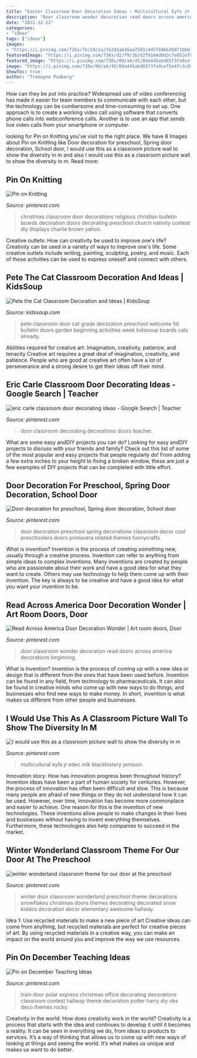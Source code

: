 ```yaml
---
title: "Easter Classroom Door Decoration Ideas ~ Multicultural Eyfs Jr Edec Mlk Blackhistory Jemison"
description: "Door classroom wonder decoration read doors across america decorations beginning"
date: "2022-12-22"
categories:
- "ideas"
tags: ["ideas"]
images:
- "https://i.pinimg.com/736x/7e/24/1a/7e241a645aa7501c445fb86b36871bbd--classroom-themes-preschool-ideas.jpg"
featuredImage: "https://i.pinimg.com/736x/d2/f9/16/d2f9164d0d3c7e052ef8a2e827d94913--classroom-door-gadgets.jpg"
featured_image: "https://i.pinimg.com/736x/0d/a4/45/0da445abd65f3fa9cef5e4fc3c8c064c.jpg"
image: "https://i.pinimg.com/736x/0d/a4/45/0da445abd65f3fa9cef5e4fc3c8c064c.jpg"
ShowToc: true
author: "Tremayne Padberg"
---
```



How can they be put into practice?
Widespread use of video conferencing has made it easier for team members to communicate with each other, but the technology can be cumbersome and time-consuming to set up. One approach is to create a working video call using software that converts phone calls into webconference calls. Another is to use an app that sends live video calls from your smartphone or computer.

	

		
looking for Pin on Knitting you've visit to the right place. We have 8 Images about Pin on Knitting like Door decoration for preschool, Spring door decoration, School door, I would use this as a classroom picture wall to show the diversity in m and also I would use this as a classroom picture wall to show the diversity in m. Read more:
		
    
## Pin On Knitting

<img loading=lazy src="https://i.pinimg.com/736x/e2/99/dd/e299dd0844f9f1bf8afb91e6232cd9f9--christmas-classroom-door-christmas-door-decorations.jpg" onerror="this.onerror=null;this.src='https://tse2.mm.bing.net/th?id=OIP.kFCC6w8yPAqTx1mGPkV0gwHaJ4&amp;pid=15.1';" alt="Pin on Knitting">

_Source: pinterest.com_

>christmas classroom door decorations religious christian bulletin boards decoration doors decorating preschool church nativity contest diy displays charlie brown yahoo. 

	

Creative outlets: How can creativity be used to improve one's life?
Creativity can be used in a variety of ways to improve one's life. Some creative outlets include writing, painting, sculpting, poetry, and music. Each of these activities can be used to express oneself and connect with others.

    
## Pete The Cat Classroom Decoration And Ideas | KidsSoup

<img loading=lazy src="http://www.kidssoup.com/sites/default/files/media/Pete-CAt-Door.JPG" onerror="this.onerror=null;this.src='https://tse3.mm.bing.net/th?id=OIP.vBroDdw4GU1fp6pTygfIyQAAAA&amp;pid=15.1';" alt="Pete the Cat Classroom Decoration and Ideas | KidsSoup">

_Source: kidssoup.com_

>pete classroom door cat grade decoration preschool welcome 1st bulletin doors garden beginning activities week kidssoup boards cats already. 

	

Abilities required for creative art: Imagination, creativity, patience, and tenacity
Creative art requires a great deal of imagination, creativity, and patience. People who are good at creative art often have a lot of perseverance and a strong desire to get their ideas off their mind.

    
## Eric Carle Classroom Door Decorating Ideas - Google Search | Teacher

<img loading=lazy src="https://i.pinimg.com/736x/0d/a4/45/0da445abd65f3fa9cef5e4fc3c8c064c.jpg" onerror="this.onerror=null;this.src='https://tse4.mm.bing.net/th?id=OIP.s2WSl8OEdih9dphmSIssqQAAAA&amp;pid=15.1';" alt="eric carle classroom door decorating ideas - Google Search | Teacher">

_Source: pinterest.com_

>door classroom decorating decorations doors teacher. 

	

What are some easy andDIY projects you can do?
Looking for easy andDIY projects to discuss with your friends and family? Check out this list of some of the most popular and easy projects that people regularly do! From adding a few extra inches to your height to fixing a broken window, these are just a few examples of DIY projects that can be completed with little effort.

    
## Door Decoration For Preschool, Spring Door Decoration, School Door

<img loading=lazy src="https://i.pinimg.com/736x/ac/82/bf/ac82bfbeb31450ebe28d5b42255294dd.jpg" onerror="this.onerror=null;this.src='https://tse1.mm.bing.net/th?id=OIP.GNnPQ3O_X2wWlDe6WZ6_ogHaJ4&amp;pid=15.1';" alt="Door decoration for preschool, Spring door decoration, School door">

_Source: pinterest.com_

>door decoration preschool spring decorations classroom decor cool preschoolers doors primavera related themes funnycrafts. 

	

What is invention?
Invention is the process of creating something new, usually through a creative process. Invention can refer to anything from simple ideas to complex inventions. Many inventions are created by people who are passionate about their work and have a good idea for what they want to create. Others may use technology to help them come up with their invention. The key is always to be creative and have a good idea for what you want your invention to be.

    
## Read Across America Door Decoration Wonder | Art Room Doors, Door

<img loading=lazy src="https://i.pinimg.com/736x/d2/f9/16/d2f9164d0d3c7e052ef8a2e827d94913--classroom-door-gadgets.jpg" onerror="this.onerror=null;this.src='https://tse2.mm.bing.net/th?id=OIP.MW0NcJXOxV2xQfXYFu8SWwHaJ3&amp;pid=15.1';" alt="Read Across America Door Decoration Wonder | Art room doors, Door">

_Source: pinterest.com_

>door classroom wonder decoration read doors across america decorations beginning. 

	

What is Invention?
Invention is the process of coming up with a new idea or design that is different from the ones that have been used before. Invention can be found in any field, from technology to pharmaceuticals. It can also be found in creative minds who come up with new ways to do things, and businesses who find new ways to make money. In short, invention is what makes us different from other people and businesses.

    
## I Would Use This As A Classroom Picture Wall To Show The Diversity In M

<img loading=lazy src="https://i.pinimg.com/736x/1f/8b/4f/1f8b4fda194579adccba695154de62b8--multicultural-activities-history-activities.jpg" onerror="this.onerror=null;this.src='https://tse1.mm.bing.net/th?id=OIP.zu9_Xh0TlAg0mxZi0a64jAAAAA&amp;pid=15.1';" alt="I would use this as a classroom picture wall to show the diversity in m">

_Source: pinterest.com_

>multicultural eyfs jr edec mlk blackhistory jemison. 

	

Innovation story: How has innovation progress been throughout history?
Invention ideas have been a part of human society for centuries. However, the process of innovation has often been difficult and slow. This is because many people are afraid of new things or they do not understand how it can be used. However, over time, innovation has become more commonplace and easier to achieve. One reason for this is the invention of new technologies. These inventions allow people to make changes in their lives and businesses without having to invent everything themselves. Furthermore, these technologies also help companies to succeed in the market.

    
## Winter Wonderland Classroom Theme For Our Door At The Preschool

<img loading=lazy src="https://i.pinimg.com/736x/7e/24/1a/7e241a645aa7501c445fb86b36871bbd--classroom-themes-preschool-ideas.jpg" onerror="this.onerror=null;this.src='https://tse2.mm.bing.net/th?id=OIP.f6KudFyjbYbvUravBvCHrwHaJ4&amp;pid=15.1';" alt="winter wonderland classroom theme for our door at the preschool">

_Source: pinterest.com_

>winter door classroom wonderland preschool theme decorations snowflakes christmas doors themes decorating decorated snow kiddos decoration decor elementary awesome hallway. 

	

Idea 1: Use recycled materials to make a new piece of art
Creative ideas can come from anything, but recycled materials are perfect for creative pieces of art. By using recycled materials in a creative way, you can make an impact on the world around you and improve the way we use resources.

    
## Pin On December Teaching Ideas

<img loading=lazy src="https://i.pinimg.com/736x/53/c0/8b/53c08b757918a7bb970f6bc65dbc2eb1.jpg" onerror="this.onerror=null;this.src='https://tse1.mm.bing.net/th?id=OIP.xryb0Klwdb10P6jTjtIMBQHaNK&amp;pid=15.1';" alt="Pin on December Teaching Ideas">

_Source: pinterest.com_

>train door polar express christmas office decorating decorations classroom contest hallway theme decoration potter harry diy vbs deco themes rocky. 

	

Creativity in the world: How does creativity work in the world?
Creativity is a process that starts with the idea and continues to develop it until it becomes a reality. It can be seen in everything we do, from ideas to products to services. It’s a way of thinking that allows us to come up with new ways of looking at things and seeing the world. It’s what makes us unique and makes us want to do better.

